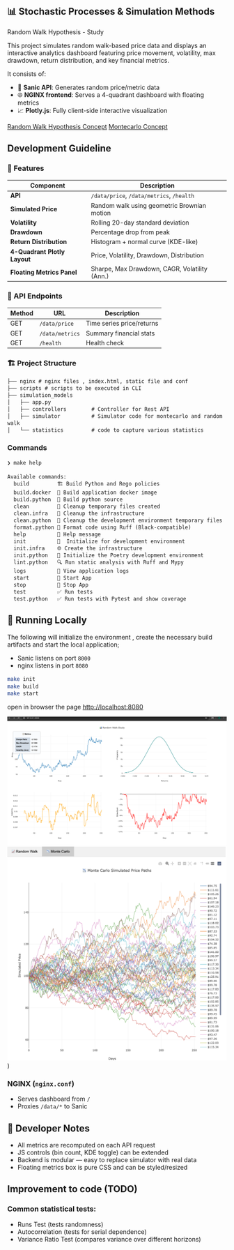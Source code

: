 ## 📊 Stochastic Processes & Simulation Methods

Random Walk Hypothesis - Study

This project simulates random walk-based price data and displays an interactive analytics dashboard featuring price movement, volatility, max drawdown, return distribution, and key financial metrics.

It consists of:

* 🐍 **Sanic API**: Generates random price/metric data
* 🌐 **NGINX frontend**: Serves a 4-quadrant dashboard with floating metrics
* 📈 **Plotly.js**: Fully client-side interactive visualization


[Random Walk Hypothesis Concept](./randomwalk.md)
[Montecarlo Concept](./montecarlo.md)

## Development Guideline


### 🧠 Features

| Component                    | Description                                   |
| ---------------------------- | --------------------------------------------- |
| **API**                      | `/data/price`, `/data/metrics`, `/health`     |
| **Simulated Price**          | Random walk using geometric Brownian motion   |
| **Volatility**               | Rolling 20-day standard deviation             |
| **Drawdown**                 | Percentage drop from peak                     |
| **Return Distribution**      | Histogram + normal curve (KDE-like)           |
| **4-Quadrant Plotly Layout** | Price, Volatility, Drawdown, Distribution     |
| **Floating Metrics Panel**   | Sharpe, Max Drawdown, CAGR, Volatility (Ann.) |


### 🔌 API Endpoints

| Method | URL             | Description               |
| ------ | --------------- | ------------------------- |
| GET    | `/data/price`   | Time series price/returns |
| GET    | `/data/metrics` | Summary financial stats   |
| GET    | `/health`       | Health check              |


### 🏗️ Project Structure

```
├── nginx # nginx files , index.html, static file and conf
├── scripts # scripts to be executed in CLI
├── simulation_models
│   ├── app.py
│   ├── controllers        # Controller for Rest API
│   ├── simulator          # Simulator code for montecarlo and random walk
│   └── statistics         # code to capture various statistics
```

### Commands

```help
❯ make help

Available commands:
  build         🏗️ Build Python and Rego policies
  build.docker  🐳 Build application docker image
  build.python  🐍 Build python source
  clean         🧹 Cleanup temporary files created
  clean.infra   🧼 Cleanup the infrastructure
  clean.python  🧽 Cleanup the development environment temporary files
  format.python 🎨 Format code using Ruff (Black-compatible)
  help          📖 Help message
  init          🧰  Initialize for development environment
  init.infra    🌐 Create the infrastructure
  init.python   🧰 Initialize the Poetry development environment
  lint.python   🔍 Run static analysis with Ruff and Mypy
  logs          📜 View application logs
  start         🚀 Start App
  stop          🛑 Stop App
  test          ✅ Run tests
  test.python   ✅ Run tests with Pytest and show coverage
```

## 🚀 Running Locally

The following will initialize the environment , create the necessary build artifacts and start the local application;

- Sanic listens on port `8000`
- nginx listens in port `8080`

```bash
make init
make build
make start
```

open in browser the page [http://localhost:8080](http://localhost:8080)

![Randomwalk Dashboard ](randomwalk_dashboard.png)
![Montecarlo](montecarlo.png))

### NGINX (`nginx.conf`)

* Serves dashboard from `/`
* Proxies `/data/*` to Sanic

## 🧪 Developer Notes

* All metrics are recomputed on each API request
* JS controls (bin count, KDE toggle) can be extended
* Backend is modular — easy to replace simulator with real data
* Floating metrics box is pure CSS and can be styled/resized


## Improvement to code (TODO)

### Common statistical tests:

- Runs Test (tests randomness)
- Autocorrelation (tests for serial dependence)
- Variance Ratio Test (compares variance over different horizons)

